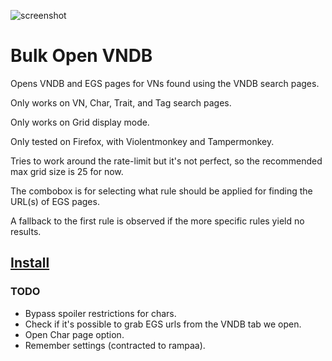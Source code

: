 ![screenshot](https://user-images.githubusercontent.com/78761720/151611319-c13d0378-5f45-48e3-8759-2a304aa783eb.png)
# Bulk Open VNDB

Opens VNDB and EGS pages for VNs found using the VNDB search pages.

Only works on VN, Char, Trait, and Tag search pages.

Only works on Grid display mode.

Only tested on Firefox, with Violentmonkey and Tampermonkey.

Tries to work around the rate-limit but it's not perfect, so the recommended max grid size is 25 for now.

The combobox is for selecting what rule should be applied for finding the URL(s) of EGS pages.

A fallback to the first rule is observed if the more specific rules yield no results.

## [Install](https://raw.githubusercontent.com/mertvn/Bulk-Open-VNDB/master/bulk-open-vndb.user.js)

### TODO
* Bypass spoiler restrictions for chars.
* Check if it's possible to grab EGS urls from the VNDB tab we open.
* Open Char page option.
* Remember settings (contracted to rampaa).

